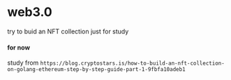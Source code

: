 # web3.0
try to buid an NFT collection just for study

#### for now
study from ```https://blog.cryptostars.is/how-to-build-an-nft-collection-on-golang-ethereum-step-by-step-guide-part-1-9fbfa10adeb1```

